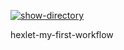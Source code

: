 [![show-directory](https://github.com/sleepyz7z/hexlet-my-first-workflow/actions/workflows/show-directory.yml/badge.svg)](https://github.com/sleepyz7z/hexlet-my-first-workflow/actions/workflows/show-directory.yml)

hexlet-my-first-workflow
